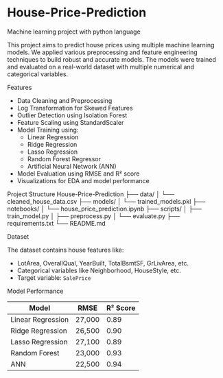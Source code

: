 # House-Price-Prediction
Machine learning project with python language

This project aims to predict house prices using multiple machine learning models. We applied various preprocessing and feature engineering techniques to build robust and accurate models. The models were trained and evaluated on a real-world dataset with multiple numerical and categorical variables.

Features

- Data Cleaning and Preprocessing
- Log Transformation for Skewed Features
- Outlier Detection using Isolation Forest
- Feature Scaling using StandardScaler
- Model Training using:
  - Linear Regression
  - Ridge Regression
  - Lasso Regression
  - Random Forest Regressor
  - Artificial Neural Network (ANN)
- Model Evaluation using RMSE and R² score
- Visualizations for EDA and model performance

Project Structure
House-Price-Prediction
├── data/
│ └── cleaned_house_data.csv
├── models/
│ └── trained_models.pkl
├── notebooks/
│ └── house_price_prediction.ipynb
├── scripts/
│ ├── train_model.py
│ ├── preprocess.py
│ └── evaluate.py
├── requirements.txt
└── README.md


Dataset

The dataset contains house features like:
- LotArea, OverallQual, YearBuilt, TotalBsmtSF, GrLivArea, etc.
- Categorical variables like Neighborhood, HouseStyle, etc.
- Target variable: `SalePrice`


Model Performance

| Model              | RMSE     | R² Score |
|-------------------|----------|----------|
| Linear Regression | 27,000   | 0.89     |
| Ridge Regression  | 26,500   | 0.90     |
| Lasso Regression  | 27,100   | 0.89     |
| Random Forest     | 23,000   | 0.93     |
| ANN               | 22,500   | 0.94     |




